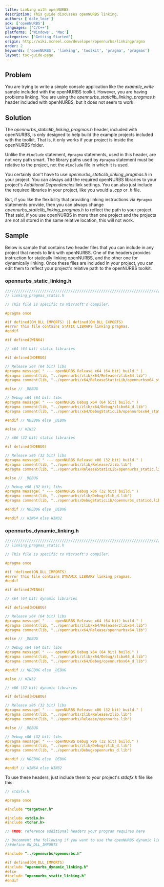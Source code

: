 ```yaml
---
title: Linking with openNURBS
description: This guide discusses openNURBS linking.
authors: ['dale_lear']
sdk: ['openNURBS']
languages: ['C/C++']
platforms: ['Windows', 'Mac']
categories: ['Getting Started']
origin: http://wiki.mcneel.com/developer/opennurbs/linkingpragma
order: 2
keywords: ['openNURBS', 'linking', 'toolkit', 'pragma', 'pragmas']
layout: toc-guide-page
---
```


 
## Problem

You are trying to write a simple console application like the *example_write* sample included with the openNURBS toolkit.  However, you are having problems linking.  You are using the *opennurbs_staticlib_linking_pragmas.h* header included with openNURBS, but it does not seem to work.

## Solution

The *opennurbs_staticlib_linking_pragmas.h* header, included with openNURBS, is only designed to help build the example projects included with the toolkit.  That is, it only works if your project is inside the openNURBS folder.

Unlike the `#include` statement, `#pragma` statements, used in this header, are not very path smart.  The library paths used by `#pragma` statement must be relative to the project, not the `#include` file in which it is used.

You certainly don't have to use *opennurbs_staticlib_linking_pragmas.h* in your project.  You can always add the required openNURBS libraries to your project's *Additional Dependencies* link settings.  You can also just include the required libraries in your project, like you would a *.cpp* or *.h* file.

But, if you like the flexibility that providing linking instructions via `#pragma` statements provide, then you can always change *opennurbs_staticlib_linking_pragmas.h* to reflect the path to your project.  That said, if you use openNURBS in more than one project and the projects are not all stored in the same relative location, this will not work.

## Sample

Below is sample that contains two header files that you can include in any project that needs to link with openNURBS.  One of the headers provides instruction for statically linking openNURBS, and the other one for dynamically linking.  Once these files are included in your project, you can edit them to reflect your project's relative path to the openNURBS toolkit.

### opennurbs_static_linking.h
```cpp
/////////////////////////////////////////////////////////////////////////////
// linking_pragmas_static.h

// This file is specific to Micrsoft's compiler.

#pragma once

#if defined(ON_DLL_IMPORTS) || defined(ON_DLL_EXPORTS)
#error This file contains STATIC LIBRARY linking pragmas.
#endif

#if defined(WIN64)

// x64 (64 bit) static libraries

#if defined(NDEBUG)

// Release x64 (64 bit) libs
#pragma message( " --- openNURBS Release x64 (64 bit) build." )
#pragma comment(lib, "../opennurbs/zlib/x64/Release/zlibx64.lib")
#pragma comment(lib, "../opennurbs/x64/ReleaseStaticLib/opennurbsx64_static.lib")

#else // _DEBUG

// Debug x64 (64 bit) libs
#pragma message( " --- openNURBS Debug x64 (64 bit) build." )
#pragma comment(lib, "../opennurbs/zlib/x64/Debug/zlibx64_d.lib")
#pragma comment(lib, "../opennurbs/x64/DebugStaticLib/opennurbsx64_staticd.lib")

#endif // NDEBUG else _DEBUG

#else // WIN32

// x86 (32 bit) static libraries

#if defined(NDEBUG)

// Release x86 (32 bit) libs
#pragma message( " --- openNURBS Release x86 (32 bit) build." )
#pragma comment(lib, "../opennurbs/zlib/Release/zlib.lib")
#pragma comment(lib, "../opennurbs/ReleaseStaticLib/opennurbs_static.lib")

#else // _DEBUG

// Debug x86 (32 bit) libs
#pragma message( " --- openNURBS Debug x86 (32 bit) build." )
#pragma comment(lib, "../opennurbs/zlib/Debug/zlib_d.lib")
#pragma comment(lib, "../opennurbs/DebugStaticLib/opennurbs_staticd.lib")

#endif // NDEBUG else _DEBUG

#endif // WIN64 else WIN32
```

### opennurbs_dynamic_linking.h

```cpp
/////////////////////////////////////////////////////////////////////////////
// linking_pragmas_static.h

// This file is specific to Micrsoft's compiler.

#pragma once

#if !defined(ON_DLL_IMPORTS)
#error This file contains DYNAMIC LIBRARY linking pragmas.
#endif

#if defined(WIN64)

// x64 (64 bit) dynamic libraries

#if defined(NDEBUG)

// Release x64 (64 bit) libs
#pragma message( " --- openNURBS Release x64 (64 bit) build." )
#pragma comment(lib, "../opennurbs/zlib/x64/Release/zlibx64.lib")
#pragma comment(lib, "../opennurbs/x64/Release/opennurbsx64.lib")

#else // _DEBUG

// Debug x64 (64 bit) libs
#pragma message( " --- openNURBS Debug x64 (64 bit) build." )
#pragma comment(lib, "../opennurbs/zlib/x64/Debug/zlibx64_d.lib")
#pragma comment(lib, "../opennurbs/x64/Debug/opennurbsx64_d.lib")

#endif // NDEBUG else _DEBUG

#else // WIN32

// x86 (32 bit) dynamic libraries

#if defined(NDEBUG)

// Release x86 (32 bit) libs
#pragma message( " --- openNURBS Release x86 (32 bit) build." )
#pragma comment(lib, "../opennurbs/zlib/Release/zlib.lib")
#pragma comment(lib, "../opennurbs/Release/opennurbs.lib")

#else // _DEBUG

// Debug x86 (32 bit) libs
#pragma message( " --- openNURBS Debug x86 (32 bit) build." )
#pragma comment(lib, "../opennurbs/zlib/Debug/zlib_d.lib")
#pragma comment(lib, "../opennurbs/Debug/opennurbs_d.lib")

#endif // NDEBUG else _DEBUG

#endif // WIN64 else WIN32
```

To use these headers, just include them to your project's *stdafx.h* file like this:

```cpp
// stdafx.h

#pragma once

#include "targetver.h"

#include <stdio.h>
#include <tchar.h>

// TODO: reference additional headers your program requires here

// Uncomment the following if you want to use the openNURBS dynamic link library
//#define ON_DLL_IMPORTS

#include "../opennurbs/opennurbs.h"

#if defined(ON_DLL_IMPORTS)
#include "opennurbs_dynamic_linking.h"
#else
#include "opennurbs_static_linking.h"
#endif
```
